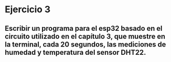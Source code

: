 # Ejercicio 3
## Escribir un programa para el esp32 basado en el circuito utilizado en el capítulo 3, que muestre en la terminal, cada 20 segundos, las mediciones de humedad y temperatura del sensor DHT22.